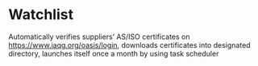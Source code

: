 # Watchlist
Automatically verifies suppliers’ AS/ISO certificates on https://www.iaqg.org/oasis/login, downloads certificates into designated directory, launches itself once a month by using task scheduler
